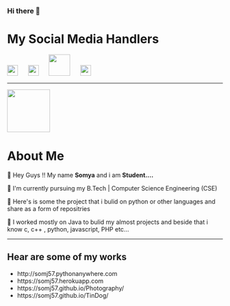 ### Hi there 👋
# My Social Media Handlers
<a href="https://www.instagram.com/som.jaiswal.sj/"><img src="https://image.flaticon.com/icons/png/512/174/174855.png" width="25px;"></a> &nbsp;&nbsp;&nbsp;&nbsp;
<a href="https://www.linkedin.com/in/somya-jaiswal-48b32b19b/"><img src="https://image.flaticon.com/icons/png/512/174/174857.png" width="25px;"></a> &nbsp;&nbsp;&nbsp;&nbsp;
<a href="https://www.facebook.com/som.jaiswal.144/"> <img src="https://imageog.flaticon.com/icons/png/512/174/174848.png?size=1200x630f&pad=10,10,10,10&ext=png&bg=FFFFFFFF" width="50px;"></a>
&nbsp;&nbsp;&nbsp;&nbsp;
<a href="https://twitter.com/somj57"> <img src="https://image.flaticon.com/icons/svg/733/733579.svg" width="25px;"></a>
<hr>

<img src="https://scontent-bom1-1.xx.fbcdn.net/v/t1.0-9/117631350_830840771057746_8776981686425468198_o.jpg?_nc_cat=105&_nc_sid=09cbfe&_nc_ohc=wyE2qpGZVW0AX9m7ZG1&_nc_ht=scontent-bom1-1.xx&oh=5b8247e7d2475257e14a803dc1019169&oe=5F7AF1E7" width="100px;">
<h1><b>About Me</b></h1>

📌 Hey Guys !! My name <b>Somya</b> and i am <b>Student....</b>

📌 I'm currently pursuing my B.Tech | Computer Science Engineering (CSE)

📌 Here's is some the project that i bulid on python or other languages and share as a form of repositries

📌 I worked mostly on Java to bulid my almost projects and beside that i know c, c++ , python, javascript, PHP etc...
<hr>
<h2><b>Hear are some of my works </b></h2> 
<ul>
  <li>http://somj57.pythonanywhere.com</li>
  <li>https://somj57.herokuapp.com</li>
  <li>https://somj57.github.io/Photography/</li>
  <li>https://somj57.github.io/TinDog/</li>
  </ul>
